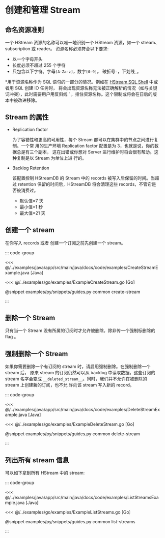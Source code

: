 # 创建和管理 Stream

## 命名资源准则

一个 HStream 资源的名称可以唯一地识别一个 HStream 资源，如一个 stream、 subscription 或 reader。
资源名称必须符合以下要求:

- 以一个字母开头
- 长度必须不超过 255 个字符
- 只包含以下字符。字母`[A-Za-z]`，数字`[0-9]`。
  破折号`-`，下划线`_`。

\*用于资源名称作为 SQL 语句的一部分的情况。例如在 [HStream SQL Shell](../reference/cli.md#hstream-sql) 中或者用 SQL 创建 IO 任务时，
将会出现资源名称无法被正确解析的情况（如与关键词冲突），此时需要用户用反斜线 `` ` ``，括住资源名称。这个限制或将会在日后的版本中被改进移除。

## Stream 的属性

- Replication factor

  为了容错性和更高的可用性，每个 Stream 都可以在集群中的节点之间进行复制。一个常
  用的生产环境 Replication factor 配置是为 3，也就是说，你的数据总是有三个副本，
  这在出错或你想对 Server 进行维护时将会很有帮助。这种复制是以 Stream 为单位上进
  行的。

- Backlog Retention

  该配置控制 HStreamDB 的 Stream 中的 records 被写入后保留的时间。当超过
  retention 保留的时间后，HStreamDB 将会清理这些 records，不管它是否被消费过。

  - 默认值=7 天
  - 最小值=1 秒
  - 最大值=21 天

## 创建一个 stream

在你写入 records 或者 创建一个订阅之前先创建一个 stream。

::: code-group

<<< @/../examples/java/app/src/main/java/docs/code/examples/CreateStreamExample.java [Java]

<<< @/../examples/go/examples/ExampleCreateStream.go [Go]

@snippet examples/py/snippets/guides.py common create-stream

:::

## 删除一个 Stream

只有当一个 Stream 没有所属的订阅时才允许被删除，除非传一个强制标删除的 flag 。

## 强制删除一个 Stream

如果你需要删除一个有订阅的 stream 时，请启用强制删除。在强制删除一个 stream 后，
原来 stream 的订阅仍然可以从 backlog 中读取数据。这些订阅的 stream 名字会变成
`__deleted_stream__`。同时，我们并不允许在被删除的 stream 上创建新的订阅，也不允
许向该 stream 写入新的 record。

::: code-group

<<< @/../examples/java/app/src/main/java/docs/code/examples/DeleteStreamExample.java [Java]

<<< @/../examples/go/examples/ExampleDeleteStream.go [Go]

@snippet examples/py/snippets/guides.py common delete-stream

:::

## 列出所有 stream 信息

可以如下拿到所有 HStream 中的 stream:

::: code-group

<<< @/../examples/java/app/src/main/java/docs/code/examples/ListStreamsExample.java [Java]

<<< @/../examples/go/examples/ExampleListStreams.go [Go]

@snippet examples/py/snippets/guides.py common list-streams

:::
